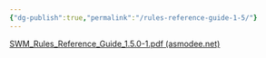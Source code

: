```yaml
---
{"dg-publish":true,"permalink":"/rules-reference-guide-1-5/"}
---
```


[SWM_Rules_Reference_Guide_1.5.0-1.pdf (asmodee.net)](https://cdn.svc.asmodee.net/production-amgcom/uploads/2023/09/SWM_Rules_Reference_Guide_1.5.0-1.pdf)